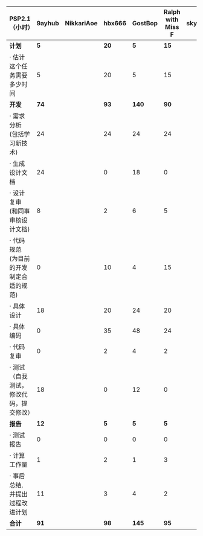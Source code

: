 
| PSP2.1        （小时）                            | 9ayhub | NikkariAoe | hbx666 | GostBop |Ralph with Miss F|skywalker00001|
|-----------------------------------------|-----------------------------------------|------------------|------------------|  --|  --|--|
| **计划**                                    |       **5**           |                  |**20**|**5**|**15**||
| · 估计这个任务需要多少时间              |        5          |                  |20|5|15||
| **开发**                                    |         **74**         |                  |**93**|**140**|**90**||
| · 需求分析 (包括学习新技术)             |          24        |                  |24|24|24||
| · 生成设计文档                          |        24         |                  |0|18|0||
| · 设计复审 (和同事审核设计文档)         |         8         |                  |2|6|5||
| · 代码规范 (为目前的开发制定合适的规范) |          0        |                  |10|4|15||
| · 具体设计                              |        18          |                  |20|24|20||
| · 具体编码                              |           0       |                  |35|48|24||
| · 代码复审                              |        0          |                  |2|4|2||
| · 测试（自我测试，修改代码，提交修改）  |       18           |                  |0|12|0||
| **报告**                                    |           **12**       |                  |**5**|**5**|**5**||
| · 测试报告                              |         0         |                  |0|0|0||
| · 计算工作量                            |            1      |                  |2|1|3||
| · 事后总结, 并提出过程改进计划          |          11       |                  |3|4|2||
| **合计**                                    |                   **91**                      |                  | **98** |**145**|**95**||
